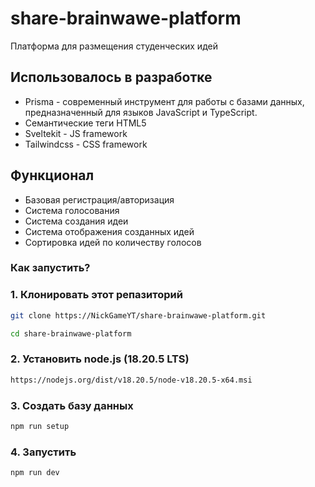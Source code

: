 # share-brainwawe-platform
Платформа для размещения студенческих идей

## Использовалось в разработке
- Prisma - современный инструмент для работы с базами данных, предназначенный для языков JavaScript и TypeScript.
- Семантические теги HTML5
- Sveltekit - JS framework
- Tailwindcss - CSS framework


## Функционал
- Базовая регистрация/авторизация
- Система голосования 
- Система создания идеи
- Система отображения созданных идей
- Сортировка идей по количеству голосов

### Как запустить?

### 1. Клонировать этот репазиторий

```bash
git clone https://NickGameYT/share-brainwawe-platform.git

cd share-brainwawe-platform
```

### 2. Установить node.js (18.20.5 LTS)

```bash
https://nodejs.org/dist/v18.20.5/node-v18.20.5-x64.msi
```

### 3. Создать базу данных

```bash
npm run setup
```

### 4. Запустить

```bash
npm run dev
```


